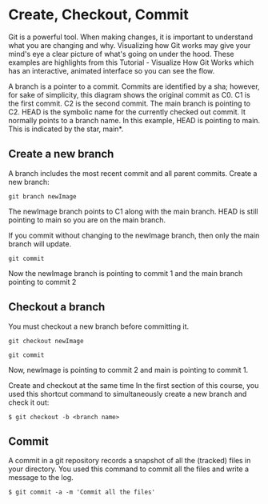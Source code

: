 # Create, Checkout, Commit

Git is a powerful tool.  When making changes, it is important to understand what you are changing and why.  Visualizing how Git works may give your mind's eye a clear picture of what's going on under the hood.  These examples are highlights from this Tutorial - Visualize How Git Works which has an interactive, animated interface so you can see the flow.  

A branch is a pointer to a commit.  Commits are identified by a sha; however, for sake of simplicity, this diagram shows the original commit as C0.  C1 is the first commit.  C2 is the second commit.  The main branch is pointing to C2.  HEAD is the symbolic name for the currently checked out commit.  It normally points to a branch name.  In this example, HEAD is pointing to main.  This is indicated by the star, main*.  

## Create a new branch

A branch includes the most recent commit and all parent commits.  Create a new branch:

``` 
git branch newImage
```

The newImage branch points to C1 along with the main branch.  HEAD is still pointing to main so you are on the main branch.


If you commit without changing to the newImage branch, then only the main branch will update.  

```
git commit
```

Now the newImage branch is pointing to commit 1 and the main branch pointing to commit 2

## Checkout a branch
You must checkout a new branch before committing it.

```
git checkout newImage

git commit
```

Now, newImage is pointing to commit 2 and main is pointing to commit 1.

Create and checkout at the same time
In the first section of this course, you used this shortcut command to simultaneously create a new branch and check it out:

```
$ git checkout -b <branch name>
```

## Commit
A commit in a git repository records a snapshot of all the (tracked) files in your directory.  You used this command to commit all the files and write a message to the log.

```
$ git commit -a -m 'Commit all the files'
```
